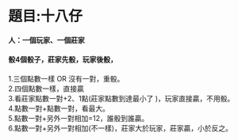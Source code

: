 # 題目:十八仔

#### 人：一個玩家、一個莊家  
#### 骰4個骰子，莊家先骰，玩家後骰，
1.三個點數一樣 OR 沒有一對，重骰。  
2.四個點數一樣，直接贏  
3.看莊家點數一對+2、1點(莊家點數到達最小了 )，玩家直接贏，不用骰。  
4.點數一對+點數一對，看最大。  
5.點數一對+另外一對相加=12，誰骰到誰贏。  
6.點數一對+另外一對相加(不一樣)，莊家大於玩家，莊家贏，小於反之。  
